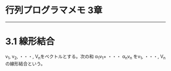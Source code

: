 # 行列プログラマメモ 3章

---
# 3.1 線形結合
v<sub>1</sub>, v<sub>2</sub>, ・・・, V<sub>n</sub>をベクトルとする。次の和
α<sub>1</sub>v<sub>1</sub>+ ・・・ α<sub>n</sub>v<sub>n</sub> をv<sub>1</sub>, ・・・, V<sub>n</sub>の線形結合という。

